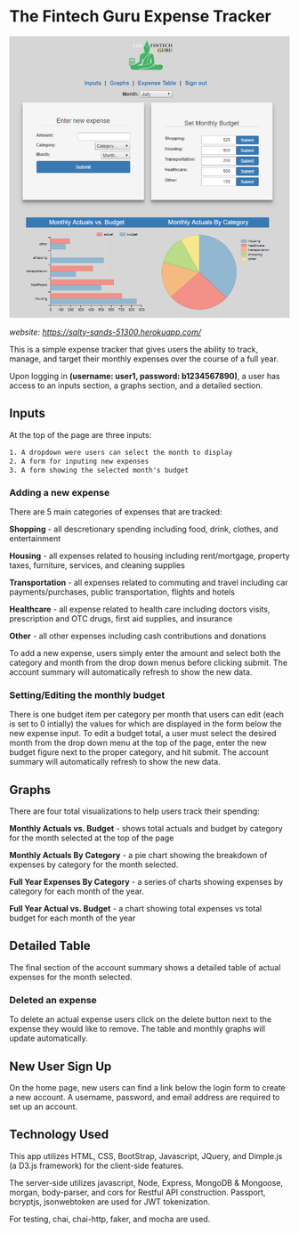 # The Fintech Guru Expense Tracker

![Screenshot of account page](screenshot.png)

*website: https://salty-sands-51300.herokuapp.com/*

This is a simple expense tracker that gives users the ability
to track, manage, and target their monthly expenses over the course
of a full year.

Upon logging in **(username: user1, password: b1234567890)**, a user has
access to an inputs section, a graphs section, and a detailed section.

## Inputs

At the top of the page are three inputs:

    1. A dropdown were users can select the month to display
    2. A form for inputing new expenses
    3. A form showing the selected month's budget

### Adding a new expense 

There are 5 main categories of expenses that are tracked:

**Shopping** - all descretionary spending including food, drink, 
clothes, and entertainment

**Housing** - all expenses related to housing including rent/mortgage, 
property taxes, furniture, services, and cleaning supplies

**Transportation** - all expenses related to commuting and travel including
car payments/purchases, public transportation, flights and hotels

**Healthcare** - all expense related to health care including doctors visits, 
prescription and OTC drugs, first aid supplies, and insurance

**Other** - all other expenses including cash contributions and donations

To add a new expense, users simply enter the amount and select both the category and month 
from the drop down menus before clicking submit. The account summary will automatically 
refresh to show the new data.

### Setting/Editing the monthly budget

There is one budget item per category per month that users can edit (each is set to 0 intially) 
the values for which are displayed in the form below the new expense input. To edit a budget total,
a user must select the desired month from the drop down menu at the top of the page, enter the new
budget figure next to the proper category, and hit submit. The account summary will automatically
refresh to show the new data. 

## Graphs

There are four total visualizations to help users track their spending:

**Monthly Actuals vs. Budget** - shows total actuals and budget by category
for the month selected at the top of the page

**Monthly Actuals By Category** - a pie chart showing the breakdown of expenses
by category for the month selected.

**Full Year Expenses By Category** - a series of charts showing expenses by 
category for each month of the year.

**Full Year Actual vs. Budget** - a chart showing total expenses vs total 
budget for each month of the year

## Detailed Table

The final section of the account summary shows a detailed table of actual expenses
for the month selected. 

### Deleted an expense

To delete an actual expense users click on the delete button next to the expense 
they would like to remove. The table and monthly graphs will update automatically.

## New User Sign Up

On the home page, new users can find a link below the login form to create a new
account. A username, password, and email address are required to set up an account.

## Technology Used

This app utilizes HTML, CSS, BootStrap, Javascript, JQuery, and Dimple.js (a D3.js framework) for 
the client-side features.

The server-side utilizes javascript, Node, Express, MongoDB & Mongoose, morgan, body-parser, and cors for Restful API construction. Passport, bcryptjs, jsonwebtoken
are used for JWT tokenization.

For testing, chai, chai-http, faker, and mocha 
are used. 


